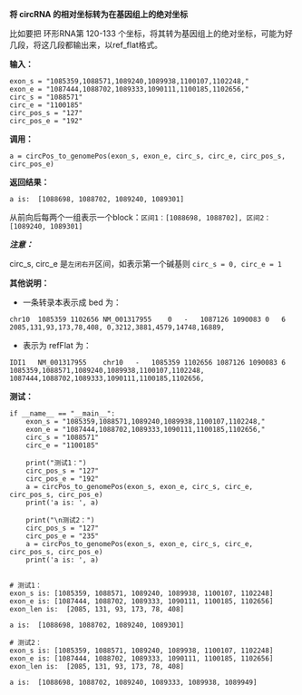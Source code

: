 **将 circRNA 的相对坐标转为在基因组上的绝对坐标**

比如要把 环形RNA第 120-133 个坐标，将其转为基因组上的绝对坐标，可能为好几段，将这几段都输出来，以ref_flat格式。

**输入：**

```
exon_s = "1085359,1088571,1089240,1089938,1100107,1102248,"
exon_e = "1087444,1088702,1089333,1090111,1100185,1102656,"
circ_s = "1088571"
circ_e = "1100185"
circ_pos_s = "127"
circ_pos_e = "192"
```


**调用：**

`a = circPos_to_genomePos(exon_s, exon_e, circ_s, circ_e, circ_pos_s, circ_pos_e)`


**返回结果：**

`a is:  [1088698, 1088702, 1089240, 1089301]`

从前向后每两个一组表示一个block：`区间1：[1088698, 1088702], 区间2：[1089240, 1089301]`


***注意：***

circ_s, circ_e 是`左闭右开`区间，如表示第一个碱基则 `circ_s = 0, circ_e = 1`


**其他说明：**

- 一条转录本表示成 bed 为：

`chr10	1085359	1102656	NM_001317955	0	-	1087126	1090083	0	6	2085,131,93,173,78,408,	0,3212,3881,4579,14748,16889,`

- 表示为 refFlat 为：

`IDI1	NM_001317955	chr10	-	1085359	1102656	1087126	1090083	6	1085359,1088571,1089240,1089938,1100107,1102248,	1087444,1088702,1089333,1090111,1100185,1102656,`


**测试：**

```
if __name__ == "__main__":
    exon_s = "1085359,1088571,1089240,1089938,1100107,1102248,"
    exon_e = "1087444,1088702,1089333,1090111,1100185,1102656,"
    circ_s = "1088571"
    circ_e = "1100185"

    print("测试1：")
    circ_pos_s = "127"
    circ_pos_e = "192"
    a = circPos_to_genomePos(exon_s, exon_e, circ_s, circ_e, circ_pos_s, circ_pos_e)
    print('a is: ', a)

    print("\n测试2：")
    circ_pos_s = "127"
    circ_pos_e = "235"
    a = circPos_to_genomePos(exon_s, exon_e, circ_s, circ_e, circ_pos_s, circ_pos_e)
    print('a is: ', a)


# 测试1：
exon_s is: [1085359, 1088571, 1089240, 1089938, 1100107, 1102248]
exon_e is: [1087444, 1088702, 1089333, 1090111, 1100185, 1102656]
exon_len is:  [2085, 131, 93, 173, 78, 408]

a is:  [1088698, 1088702, 1089240, 1089301]

# 测试2：
exon_s is: [1085359, 1088571, 1089240, 1089938, 1100107, 1102248]
exon_e is: [1087444, 1088702, 1089333, 1090111, 1100185, 1102656]
exon_len is:  [2085, 131, 93, 173, 78, 408]

a is:  [1088698, 1088702, 1089240, 1089333, 1089938, 1089949]

```

